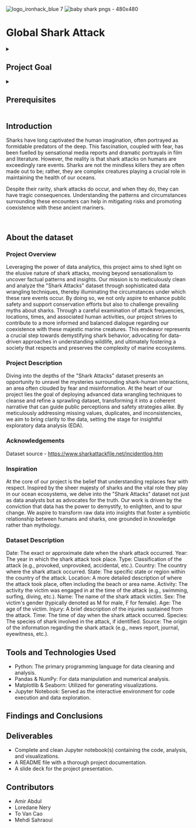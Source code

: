 ![logo_ironhack_blue 7](https://user-images.githubusercontent.com/23629340/40541063-a07a0a8a-601a-11e8-91b5-2f13e4e6b441.png) ![baby shark pngs - 480x480](https://github.com/user-attachments/assets/b23c6158-3bcd-4714-8dcb-6bce466b0bb2)

# Global Shark Attack
<details>
  <summary>
   <h2>Project Goal</h2>
  </summary>

  Data Wrangling Quest will help focus your efforts and ensure you gain valuable skills from the project.

  With completion of this project, we will be able to 
  - Understand the basics of data wrangling
  - Master data cleaning techniques
  - Enhance problem-solving and hypothesis-testing skills
  - Develop exploratory data analysis (EDA) capabilities
  - Improve teamwork and collaboration skills
  - Advance coding and project management practices:
  - Prepare and deliver effective presentations

  <br>
  <hr> 

</details>

<details>
  <summary>
   <h2>Prerequisites</h2>
  </summary>

Before this starting this project, you should have learnt about:

- Data types, operators and structures
- Flow control (if-else statements and loops)
- Functions
- Filters
- Pandas and Numpy
- Basic Statistics
 
  <br>
  <hr> 

</details>


## Introduction

Sharks have long captivated the human imagination, often portrayed as formidable predators of the deep. This fascination, coupled with fear, has been fuelled by sensational media reports and dramatic portrayals in film and literature. However, the reality is that shark attacks on humans are exceedingly rare events. Sharks are not the mindless killers they are often made out to be; rather, they are complex creatures playing a crucial role in maintaining the health of our oceans.

Despite their rarity, shark attacks do occur, and when they do, they can have tragic consequences. Understanding the patterns and circumstances surrounding these encounters can help in mitigating risks and promoting coexistence with these ancient mariners.

<br>



## About the dataset

### Project Overview
Leveraging the power of data analytics, this project aims to shed light on the elusive nature of shark attacks, moving beyond sensationalism to uncover factual patterns and insights. Our mission is to meticulously clean and analyze the "Shark Attacks" dataset through sophisticated data wrangling techniques, thereby illuminating the circumstances under which these rare events occur. By doing so, we not only aspire to enhance public safety and support conservation efforts but also to challenge prevailing myths about sharks. Through a careful examination of attack frequencies, locations, times, and associated human activities, our project strives to contribute to a more informed and balanced dialogue regarding our coexistence with these majestic marine creatures. This endeavor represents a crucial step towards demystifying shark behavior, advocating for data-driven approaches in understanding wildlife, and ultimately fostering a society that respects and preserves the complexity of marine ecosystems.

### Project Description
Diving into the depths of the "Shark Attacks" dataset presents an opportunity to unravel the mysteries surrounding shark-human interactions, an area often clouded by fear and misinformation. At the heart of our project lies the goal of deploying advanced data wrangling techniques to cleanse and refine a sprawling dataset, transforming it into a coherent narrative that can guide public perceptions and safety strategies alike. By meticulously addressing missing values, duplicates, and inconsistencies, we aim to bring clarity to the data, setting the stage for insightful exploratory data analysis (EDA).

### Acknowledgements
Dataset source - https://www.sharkattackfile.net/incidentlog.htm

### Inspiration
At the core of our project is the belief that understanding replaces fear with respect. Inspired by the sheer majesty of sharks and the vital role they play in our ocean ecosystems, we delve into the "Shark Attacks" dataset not just as data analysts but as advocates for the truth. Our work is driven by the conviction that data has the power to demystify, to enlighten, and to spur change. We aspire to transform raw data into insights that foster a symbiotic relationship between humans and sharks, one grounded in knowledge rather than mythology.

### Dataset Description

Date: The exact or approximate date when the shark attack occurred.
Year: The year in which the shark attack took place.
Type: Classification of the attack (e.g., provoked, unprovoked, accidental, etc.).
Country: The country where the shark attack occurred.
State: The specific state or region within the country of the attack.
Location: A more detailed description of where the attack took place, often including the beach or area name.
Activity: The activity the victim was engaged in at the time of the attack (e.g., swimming, surfing, diving, etc.).
Name: The name of the shark attack victim.
Sex: The victim's gender (typically denoted as M for male, F for female).
Age: The age of the victim.
Injury: A brief description of the injuries sustained from the attack.
Time: The time of day when the shark attack occurred.
Species: The species of shark involved in the attack, if identified.
Source: The origin of the information regarding the shark attack (e.g., news report, journal, eyewitness, etc.).


## Tools and Technologies Used
- Python: The primary programming language for data cleaning and analysis.
- Pandas & NumPy: For data manipulation and numerical analysis.
- Matplotlib & Seaborn: Utilized for generating visualizations.
- Jupyter Notebook: Served as the interactive environment for code execution and data exploration.

## Findings and Conclusions

## Deliverables
- Complete and clean Jupyter notebook(s) containing the code, analysis, and visualizations.
- A README file with a thorough project documentation.
- A slide deck for the project presentation.


## Contributors
- Amir Abdul
- Loredane Nery
- To Van Cao
- Mehdi Sahraoui

